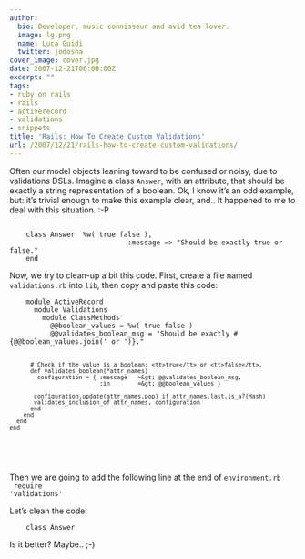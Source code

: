 ```yaml
---
author:
  bio: Developer, music connisseur and avid tea lover.
  image: lg.png
  name: Luca Guidi
  twitter: jodosha
cover_image: cover.jpg
date: 2007-12-21T00:00:00Z
excerpt: ""
tags:
- ruby on rails
- rails
- activerecord
- validations
- snippets
title: 'Rails: How To Create Custom Validations'
url: /2007/12/21/rails-how-to-create-custom-validations/
---
```


<p>Often our model objects leaning toward to be confused or noisy, due to validations DSLs. Imagine a class <code>Answer</code>, with an attribute, that should be exactly a string representation of a boolean. Ok, I know it&#8217;s an odd example, but: it&#8217;s trivial enough to make this example clear, and.. It happened to me to deal with this situation. :-P</p>
<p>
<code class="ruby">
    class Answer  %w( true false ),
                             :message =&gt; "Should be exactly true or false."
    end
</code>
</p>
<p>Now, we try to clean-up a bit this code.
First, create a file named <code>validations.rb</code> into <code>lib</code>, then copy and paste this code:<br/><code class="ruby">
    module ActiveRecord
      module Validations
        module ClassMethods
          @@boolean_values = %w( true false )
          @@validates_boolean_msg = "Should be exactly #{@@boolean_values.join(' or ')}."

          # Check if the value is a boolean: <tt>true</tt> or <tt>false</tt>.
          def validates_boolean(*attr_names)
            configuration = { :message   =&gt; @@validates_boolean_msg,
                              :in        =&gt; @@boolean_values }

           configuration.update(attr_names.pop) if attr_names.last.is_a?(Hash)
           validates_inclusion_of attr_names, configuration
          end
        end
      end
    end
</code><br/>

Then we are going to add the following line at the end of <code>environment.rb</code><br/><code class="ruby">
  require 'validations'
</code>
</p>

<p>Let&#8217;s clean the code:<br/><code class="ruby">
    class Answer 
</code></p>

<p>Is it better? Maybe.. ;-)</p>
